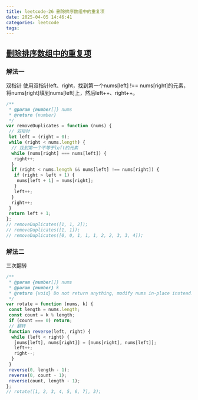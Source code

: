 ```yaml
---
title: leetcode-26 删除排序数组中的重复项
date: 2025-04-05 14:46:41
categories: leetcode
tags: 
---
```

## [删除排序数组中的重复项](https://leetcode.cn/leetbook/read/top-interview-questions-easy/x2gy9m/)

### 解法一

双指针
使用双指针left、right，找到第一个nums[left] !== nums[right]的元素，将nums[right]填到nums[left]上，然后left++、right++。

```js
/**
 * @param {number[]} nums
 * @return {number}
 */
var removeDuplicates = function (nums) {
 // 双指针
 let left = (right = 0);
 while (right < nums.length) {
  // 找到第一个不等于left的元素
  while (nums[right] === nums[left]) {
   right++;
  }
  if (right < nums.length && nums[left] !== nums[right]) {
   if (right > left + 1) {
    nums[left + 1] = nums[right];
   }
   left++;
  }
  right++;
 }
 return left + 1;
};
// removeDuplicates([1, 1, 2]);
// removeDuplicates([1, 1]);
// removeDuplicates([0, 0, 1, 1, 1, 2, 2, 3, 3, 4]);
```

### 解法二

三次翻转

```js
/**
 * @param {number[]} nums
 * @param {number} k
 * @return {void} Do not return anything, modify nums in-place instead.
 */
var rotate = function (nums, k) {
 const length = nums.length;
 const count = k % length;
 if (count === 0) return;
 // 翻转
 function reverse(left, right) {
  while (left < right) {
   [nums[left], nums[right]] = [nums[right], nums[left]];
   left++;
   right--;
  }
 }
 reverse(0, length - 1);
 reverse(0, count - 1);
 reverse(count, length - 1);
};
// rotate([1, 2, 3, 4, 5, 6, 7], 3);

```
